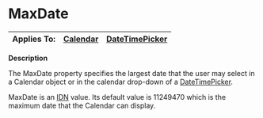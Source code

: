 




<h1 class="heading"><span class="name">MaxDate</span></h1>

| Applies To: | [Calendar](./calendar.md) | [DateTimePicker](./datetimepicker.md) |
| --- | --- | ---  |


**Description**


The MaxDate property specifies the largest date that the user may select in a Calendar object or in the calendar drop-down of a [DateTimePicker](./datetimepicker.md).


MaxDate is an [IDN](../Miscellaneous/International%20Day%20Number.htm) value. Its default value is 11249470 which is the maximum date that the Calendar can display.



